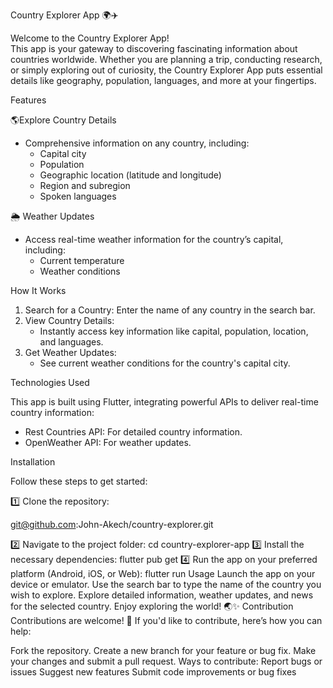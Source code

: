 Country Explorer App 🌍✈️

Welcome to the Country Explorer App!  
This app is your gateway to discovering fascinating information about countries worldwide. Whether you are planning a trip, conducting research, or simply exploring out of curiosity, the Country Explorer App puts essential details like geography, population, languages, and more at your fingertips.  

Features 

🌎Explore Country Details
- Comprehensive information on any country, including:  
  - Capital city  
  - Population  
  - Geographic location (latitude and longitude)  
  - Region and subregion  
  - Spoken languages  

🌦️ Weather Updates  
- Access real-time weather information for the country’s capital, including:  
  - Current temperature  
  - Weather conditions  


How It Works  

1. Search for a Country: Enter the name of any country in the search bar.  
2. View Country Details:  
   - Instantly access key information like capital, population, location, and languages.  
3. Get Weather Updates:  
   - See current weather conditions for the country's capital city.  


Technologies Used 

This app is built using Flutter, integrating powerful APIs to deliver real-time country information:  
- Rest Countries API: For detailed country information.  
- OpenWeather API: For weather updates.  

Installation 

Follow these steps to get started:  

1️⃣ Clone the repository:  

git@github.com:John-Akech/country-explorer.git

2️⃣ Navigate to the project folder:
cd country-explorer-app
3️⃣ Install the necessary dependencies:
flutter pub get
4️⃣ Run the app on your preferred platform (Android, iOS, or Web):
flutter run
Usage
Launch the app on your device or emulator.
Use the search bar to type the name of the country you wish to explore.
Explore detailed information, weather updates, and news for the selected country.
Enjoy exploring the world! 🌏✨
Contribution
Contributions are welcome! 🎉
If you'd like to contribute, here’s how you can help:

Fork the repository.
Create a new branch for your feature or bug fix.
Make your changes and submit a pull request.
Ways to contribute:
Report bugs or issues
Suggest new features
Submit code improvements or bug fixes
